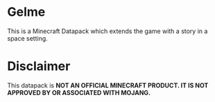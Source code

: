 # Gelme
This is a Minecraft Datapack which extends the game with a story in a space setting.

# Disclaimer
This datapack is **NOT AN OFFICIAL MINECRAFT PRODUCT. IT IS NOT APPROVED BY OR ASSOCIATED WITH MOJANG.**
